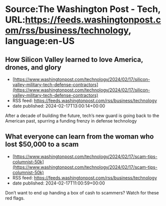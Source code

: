 # Source:The Washington Post - Tech, URL:https://feeds.washingtonpost.com/rss/business/technology, language:en-US

## How Silicon Valley learned to love America, drones, and glory
 - [https://www.washingtonpost.com/technology/2024/02/17/silicon-valley-military-tech-defense-contractors](https://www.washingtonpost.com/technology/2024/02/17/silicon-valley-military-tech-defense-contractors)
 - RSS feed: https://feeds.washingtonpost.com/rss/business/technology
 - date published: 2024-02-17T13:00:14+00:00

After a decade of building the future, tech’s new guard is going back to the American past, spurring a funding frenzy in defense technology

## What everyone can learn from the woman who lost $50,000 to a scam
 - [https://www.washingtonpost.com/technology/2024/02/17/scam-tips-columnist-50k](https://www.washingtonpost.com/technology/2024/02/17/scam-tips-columnist-50k)
 - RSS feed: https://feeds.washingtonpost.com/rss/business/technology
 - date published: 2024-02-17T11:00:59+00:00

Don’t want to end up handing a box of cash to scammers? Watch for these red flags.

